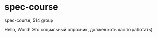 spec-course
===========

spec-course, 514 group

Hello, World!
Это социальный опросник, должен хоть как то работать)
